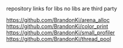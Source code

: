 repository links for libs
no libs are third party

https://github.com/BrandonKi/arena_alloc
https://github.com/BrandonKi/color_print
https://github.com/BrandonKi/small_profiler
https://github.com/BrandonKi/thread_pool